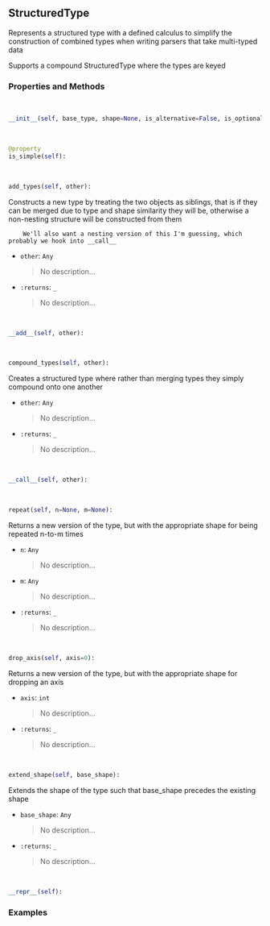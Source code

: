 ## <a id="McUtils.McUtils.Parsers.StructuredType.StructuredType">StructuredType</a>
Represents a structured type with a defined calculus to simplify the construction of combined types when writing
parsers that take multi-typed data

Supports a compound StructuredType where the types are keyed

### Properties and Methods
<a id="McUtils.McUtils.Parsers.StructuredType.StructuredType.__init__" class="docs-object-method">&nbsp;</a>
```python
__init__(self, base_type, shape=None, is_alternative=False, is_optional=False, default_value=None): 
```

<a id="McUtils.McUtils.Parsers.StructuredType.StructuredType.is_simple" class="docs-object-method">&nbsp;</a>
```python
@property
is_simple(self): 
```

<a id="McUtils.McUtils.Parsers.StructuredType.StructuredType.add_types" class="docs-object-method">&nbsp;</a>
```python
add_types(self, other): 
```
Constructs a new type by treating the two objects as siblings, that is if they can be merged due to type and
        shape similarity they will be, otherwise a non-nesting structure will be constructed from them

        We'll also want a nesting version of this I'm guessing, which probably we hook into __call__
- `other`: `Any`
    >No description...
- `:returns`: `_`
    >No description...

<a id="McUtils.McUtils.Parsers.StructuredType.StructuredType.__add__" class="docs-object-method">&nbsp;</a>
```python
__add__(self, other): 
```

<a id="McUtils.McUtils.Parsers.StructuredType.StructuredType.compound_types" class="docs-object-method">&nbsp;</a>
```python
compound_types(self, other): 
```
Creates a structured type where rather than merging types they simply compound onto one another
- `other`: `Any`
    >No description...
- `:returns`: `_`
    >No description...

<a id="McUtils.McUtils.Parsers.StructuredType.StructuredType.__call__" class="docs-object-method">&nbsp;</a>
```python
__call__(self, other): 
```

<a id="McUtils.McUtils.Parsers.StructuredType.StructuredType.repeat" class="docs-object-method">&nbsp;</a>
```python
repeat(self, n=None, m=None): 
```
Returns a new version of the type, but with the appropriate shape for being repeated n-to-m times
- `n`: `Any`
    >No description...
- `m`: `Any`
    >No description...
- `:returns`: `_`
    >No description...

<a id="McUtils.McUtils.Parsers.StructuredType.StructuredType.drop_axis" class="docs-object-method">&nbsp;</a>
```python
drop_axis(self, axis=0): 
```
Returns a new version of the type, but with the appropriate shape for dropping an axis
- `axis`: `int`
    >No description...
- `:returns`: `_`
    >No description...

<a id="McUtils.McUtils.Parsers.StructuredType.StructuredType.extend_shape" class="docs-object-method">&nbsp;</a>
```python
extend_shape(self, base_shape): 
```
Extends the shape of the type such that base_shape precedes the existing shape
- `base_shape`: `Any`
    >No description...
- `:returns`: `_`
    >No description...

<a id="McUtils.McUtils.Parsers.StructuredType.StructuredType.__repr__" class="docs-object-method">&nbsp;</a>
```python
__repr__(self): 
```

### Examples


